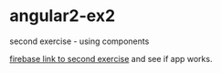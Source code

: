 # angular2-ex2
second exercise - using components

 [firebase link to second exercise](https://my-app-b147e.firebaseapp.com/) and see if app works.
